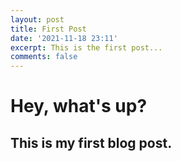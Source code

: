 ```yaml
---
layout: post
title: First Post
date: '2021-11-18 23:11'
excerpt: This is the first post...
comments: false
---
```



# Hey, what's up?

## This is my first blog post.
